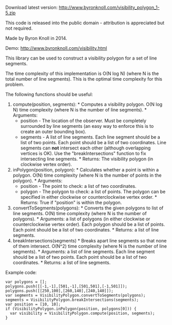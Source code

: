 Download latest version: http://www.byronknoll.com/visibility_polygon_1-5.zip

This code is released into the public domain - attribution is appreciated but not required.

Made by Byron Knoll in 2014.

Demo: http://www.byronknoll.com/visibility.html

This library can be used to construct a visibility polygon for a set of line segments.

The time complexity of this implementation is O(N log N) (where N is the total number of line segments). This is the optimal time complexity for this problem.

The following functions should be useful:
  1. compute(position, segments):
    * Computes a visibility polygon. O(N log N) time complexity (where N is the number of line segments).
    * Arguments:
      * position - The location of the observer. Must be completely surrounded by line segments (an easy way to enforce this is to create an outer bounding box).
      * segments - A list of line segments. Each line segment should be a list of two points. Each point should be a list of two coordinates.  Line segments can **not** intersect each other (although overlapping vertices is OK). Use the "breakIntersections" function to fix intersecting line segments.
    * Returns: The visibility polygon (in clockwise vertex order).
  1. inPolygon(position, polygon):
    * Calculates whether a point is within a polygon. O(N) time complexity (where N is the number of points in the polygon).
    * Arguments:
      * position - The point to check: a list of two coordinates.
      * polygon - The polygon to check: a list of points. The polygon can be specified in either clockwise or counterclockwise vertex order.
    * Returns: True if "position" is within the polygon.
  1. convertToSegments(polygons):
    * Converts the given polygons to list of line segments. O(N) time complexity (where N is the number of polygons).
    * Arguments: a list of polygons (in either clockwise or counterclockwise vertex order). Each polygon should be a list of points. Each point should be a list of two coordinates.
    * Returns: a list of line segments.
  1. breakIntersections(segments)
    * Breaks apart line segments so that none of them intersect. O(N^2) time complexity (where N is the number of line segments).
    * Arguments: a list of line segments. Each line segment should be a list of two points. Each point should be a list of two coordinates.
    * Returns: a list of line segments.

Example code:
```
var polygons = [];
polygons.push([[-1,-1],[501,-1],[501,501],[-1,501]]);
polygons.push([[250,100],[260,140],[240,140]]);
var segments = VisibilityPolygon.convertToSegments(polygons);
segments = VisibilityPolygon.breakIntersections(segments);
var position = [10, 10];
if (VisibilityPolygon.inPolygon(position, polygons[0])) {
  var visibility = VisibilityPolygon.compute(position, segments);
}
```